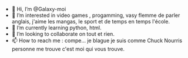 - 👋 Hi, I’m @Galaxy-moi
- 👀 I’m interested in video games , progamming, vasy flemme de parler anglais, j'aime les mangas, le sport et de temps en temps l'école.
- 🌱 I’m currently learning python, html.
- 💞️ I’m looking to collaborate on tout et rien.
- 📫 How to reach me : compe... je blague je suis comme Chuck Nourris personne me trouve c'est moi qui vous trouve.

<!---
Galaxy-moi/Galaxy-moi is a ✨ special ✨ repository because its `README.md` (this file) appears on your GitHub profile.
You can click the Preview link to take a look at your changes.
--->
